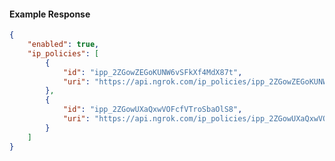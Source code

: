 <!-- Code generated for API Clients. DO NOT EDIT. -->

#### Example Response

```json
{
	"enabled": true,
	"ip_policies": [
		{
			"id": "ipp_2ZGowZEGoKUNW6vSFkXf4MdX87t",
			"uri": "https://api.ngrok.com/ip_policies/ipp_2ZGowZEGoKUNW6vSFkXf4MdX87t"
		},
		{
			"id": "ipp_2ZGowUXaQxwVOFcfVTroSbaOlS8",
			"uri": "https://api.ngrok.com/ip_policies/ipp_2ZGowUXaQxwVOFcfVTroSbaOlS8"
		}
	]
}
```
